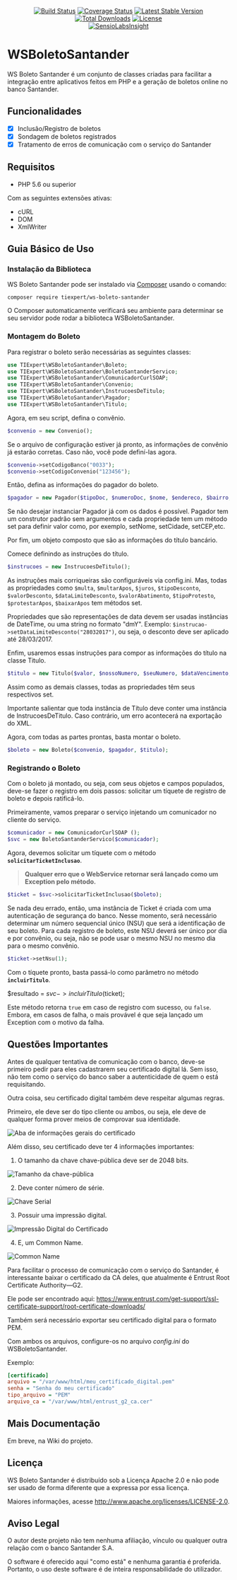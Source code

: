 <p align="center">
  <a href="https://travis-ci.org/DenysXavier/WSBoletoSantander"><img alt="Build Status" src="https://travis-ci.org/DenysXavier/WSBoletoSantander.svg?branch=master"></a>
  <a href="https://coveralls.io/github/DenysXavier/WSBoletoSantander?branch=master"><img alt="Coverage Status" src="https://coveralls.io/repos/github/DenysXavier/WSBoletoSantander/badge.svg?branch=master"></a>
  <a href="https://packagist.org/packages/tiexpert/ws-boleto-santander"><img alt="Latest Stable Version" src="https://poser.pugx.org/tiexpert/ws-boleto-santander/v/stable"></a>
  <a href="https://packagist.org/packages/tiexpert/ws-boleto-santander"><img alt="Total Downloads" src="https://poser.pugx.org/tiexpert/ws-boleto-santander/downloads"></a>
  <a href="https://packagist.org/packages/tiexpert/ws-boleto-santander"><img alt="License" src="https://poser.pugx.org/tiexpert/ws-boleto-santander/license"></a>
  <br>
  <a href="https://insight.sensiolabs.com/projects/9ad566a3-f228-400d-8f4f-7405f23fe22a"><img alt="SensioLabsInsight" src="https://insight.sensiolabs.com/projects/9ad566a3-f228-400d-8f4f-7405f23fe22a/big.png"></a>
</p>

# WSBoletoSantander

WS Boleto Santander é um conjunto de classes criadas para facilitar a integração entre aplicativos feitos em PHP e a geração de boletos online no banco Santander.

## Funcionalidades

- [x] Inclusão/Registro de boletos
- [x] Sondagem de boletos registrados
- [x] Tratamento de erros de comunicação com o serviço do Santander

## Requisitos

* PHP 5.6 ou superior

Com as seguintes extensões ativas:

* cURL
* DOM
* XmlWriter

## Guia Básico de Uso

### Instalação da Biblioteca

WS Boleto Santander pode ser instalado via [Composer](https://getcomposer.org) usando o comando:

```console
composer require tiexpert/ws-boleto-santander
```

O Composer automaticamente verificará seu ambiente para determinar se seu servidor pode rodar a biblioteca WSBoletoSantander.

### Montagem do Boleto

Para registrar o boleto serão necessárias as seguintes classes:

```php
use TIExpert\WSBoletoSantander\Boleto;
use TIExpert\WSBoletoSantander\BoletoSantanderServico;
use TIExpert\WSBoletoSantander\ComunicadorCurlSOAP;
use TIExpert\WSBoletoSantander\Convenio;
use TIExpert\WSBoletoSantander\InstrucoesDeTitulo;
use TIExpert\WSBoletoSantander\Pagador;
use TIExpert\WSBoletoSantander\Titulo;
```
Agora, em seu script, defina o convênio.

```php
$convenio = new Convenio();
```

Se o arquivo de configuração estiver já pronto, as informações de convênio já estarão corretas. Caso não, você pode definí-las agora.

```php
$convenio->setCodigoBanco("0033");
$convenio->setCodigoConvenio("123456");
```

Então, defina as informações do pagador do boleto.

```php
$pagador = new Pagador($tipoDoc, $numeroDoc, $nome, $endereco, $bairro, $cidade, $UF, $CEP);
```

Se não desejar instanciar Pagador já com os dados é possível. Pagador tem um construtor padrão sem argumentos e cada propriedade tem um método set para definir valor como, por exemplo, setNome, setCidade, setCEP,etc.

Por fim, um objeto composto que são as informações do título bancário.

Comece definindo as instruções do título.

```php
$instrucoes = new InstrucoesDeTitulo();
```

As instruções mais corriqueiras são configuráveis via config.ini. Mas, todas as propriedades como `$multa`, `$multarApos`, `$juros`, `$tipoDesconto`, `$valorDesconto`, `$dataLimiteDesconto`, `$valorAbatimento`, `$tipoProtesto`, `$protestarApos`, `$baixarApos` tem métodos set.

Propriedades que são representações de data devem ser usadas instâncias de DateTime, ou uma string no formato "dmY". Exemplo: `$instrucao->setDataLimiteDesconto("28032017")`, ou seja, o desconto deve ser aplicado até 28/03/2017.

Enfim, usaremos essas instruções para compor as informações do título na classe Titulo.

```php
$titulo = new Titulo($valor, $nossoNumero, $seuNumero, $dataVencimento, $mensagem, $dataEmissao, $especie, $instrucoes);
```

Assim como as demais classes, todas as propriedades têm seus respectivos set.

Importante salientar que toda instância de Título deve conter uma instância de InstrucoesDeTitulo. Caso contrário, um erro acontecerá na exportação do XML.

Agora, com todas as partes prontas, basta montar o boleto.

```php
$boleto = new Boleto($convenio, $pagador, $titulo);
```

### Registrando o Boleto

Com o boleto já montado, ou seja, com seus objetos e campos populados, deve-se fazer o registro em dois passos: solicitar um tíquete de registro de boleto e depois ratificá-lo.

Primeiramente, vamos preparar o serviço injetando um comunicador no cliente do serviço.

```php
$comunicador = new ComunicadorCurlSOAP ();
$svc = new BoletoSantanderServico($comunicador);
```

Agora, devemos solicitar um tíquete com o método **`solicitarTicketInclusao`**.

> **Qualquer erro que o WebService retornar será lançado como um Exception pelo método.**

```php
$ticket = $svc->solicitarTicketInclusao($boleto);
```

Se nada deu errado, então, uma instância de Ticket é criada com uma autenticação de segurança do banco. Nesse momento, será necessário determinar um número sequencial único (NSU) que será a identificação de seu boleto. Para cada registro de boleto, este NSU deverá ser único por dia e por convênio, ou seja, não se pode usar o mesmo NSU no mesmo dia para o mesmo convênio.

```php
$ticket->setNsu(1);
```

Com o tíquete pronto, basta passá-lo como parâmetro no método **`incluirTitulo`**.

$resultado = $svc->incluirTitulo($ticket);

Este método retorna `true` em caso de registro com sucesso, ou `false`. Embora, em casos de falha, o mais provável é que seja lançado um Exception com o motivo da falha.

## Questões Importantes

Antes de qualquer tentativa de comunicação com o banco, deve-se primeiro pedir para eles cadastrarem seu certificado digital lá. Sem isso, não tem como o serviço do banco saber a autenticidade de quem o está requisitando.

Outra coisa, seu certificado digital também deve respeitar algumas regras.

Primeiro, ele deve ser do tipo cliente ou ambos, ou seja, ele deve de qualquer forma prover meios de comprovar sua identidade.

![Aba de informações gerais do certificado](http://i65.tinypic.com/wb2czc.jpg)

Além disso, seu certificado deve ter 4 informações importantes:

1) O tamanho da chave chave-pública deve ser de 2048 bits.


![Tamanho da chave-pública](http://i67.tinypic.com/2wecfad.jpg)

2) Deve conter número de série.

![Chave Serial](http://i67.tinypic.com/xen054.jpg)

3) Possuir uma impressão digital.

![Impressão Digital do Certificado](http://i67.tinypic.com/25iwtc1.jpg)

4) E, um Common Name.

![Common Name](http://i67.tinypic.com/ml49ar.jpg)

Para facilitar o processo de comunicação com o serviço do Santander, é interessante baixar o certificado da CA deles, que atualmente é Entrust Root Certificate Authority—G2.

Ele pode ser encontrado aqui: https://www.entrust.com/get-support/ssl-certificate-support/root-certificate-downloads/

Também será necessário exportar seu certificado digital para o formato PEM.

Com ambos os arquivos, configure-os no arquivo *config.ini* do WSBoletoSantander.

Exemplo:

```ini
[certificado]
arquivo = "/var/www/html/meu_certificado_digital.pem"
senha = "Senha do meu certificado"
tipo_arquivo = "PEM"
arquivo_ca = "/var/www/html/entrust_g2_ca.cer"
```

## Mais Documentação

Em breve, na Wiki do projeto.

## Licença

WS Boleto Santander é distribuído sob a Licença Apache 2.0 e não pode ser usado de forma diferente que a expressa por essa licença.

Maiores informações, acesse http://www.apache.org/licenses/LICENSE-2.0.

## Aviso Legal

O autor deste projeto não tem nenhuma afiliação, vínculo ou qualquer outra relação com o banco Santander S.A.

O software é oferecido aqui "como está" e nenhuma garantia é proferida. Portanto, o uso deste software é de inteira responsabilidade do utilizador.
